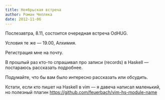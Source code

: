 ```yaml
---
title: Ноябрьская встреча
author: Роман Чепляка
date: 2012-11-06
---
```


Послезавтра, 8.11, состоится очередная встреча OdHUG.

Условия те же — 19.00, Алхимия.

Регистрация мне на почту.

В прошлый раз кто-то спрашивал про записи (records) в Haskell —
постараюсь рассказать подробнее.

Подумайте, что бы вам было интересно рассказать или обсудить.

Кстати, если кто пишет на Haskell в vim — я давеча написал маленький, но
полезный плагин https://github.com/feuerbach/vim-hs-module-name
